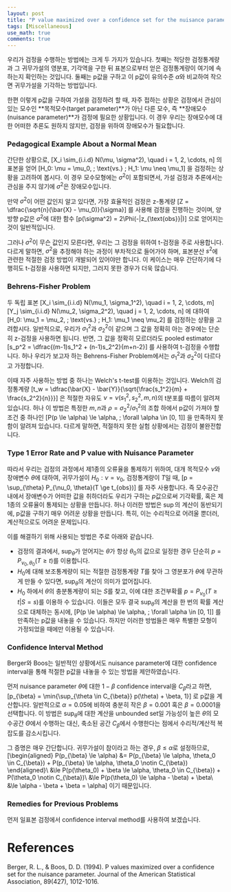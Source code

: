 ```yaml
---
layout: post
title: "P value maximized over a confidence set for the nuisance parameter"
tags: [Miscellaneous]
use_math: true
comments: true
---
```



우리가 검정을 수행하는 방법에는 크게 두 가지가 있습니다. 첫째는 적당한 검정통계량과 그 귀무가설의 영분포, 기각역을 구한 뒤 표본으로부터 얻은 검정통계량이 여기에 속하는지 확인하는 것입니다. 둘째는 p값을 구하고 이 p값이 유의수준 $\alpha$와 비교하여 작으면 귀무가설을 기각하는 방법입니다. 

한편 이렇게 p값을 구하여 가설을 검정하려 할 때, 자주 접하는 상황은 검정에서 관심이 있는 모수인 **목적모수(target parameter)**가 아닌 다른 모수, 즉 **장애모수(nuisance parameter)**가 검정에 필요한 상황입니다. 이 경우 우리는 장애모수에 대한 어떠한 추론도 원하지 않지만, 검정을 위하여 장애모수가 필요합니다.

### Pedagogical Example About a Normal Mean
간단한 상황으로, 
\[X_i \sim_{i.i.d} N(\mu, \sigma^2), \quad i = 1, 2, \cdots, n\]
의 표본을 얻어 
\[H_0: \mu = \mu_0, \; \text{vs.} \; H_1: \mu \neq \mu_1\]
을 검정하는 상황을 고려하여 봅시다. 이 경우 모수모형에는 $\sigma^2$이 포함되면서, 가설 검정과 추론에서는 관심을 주지 않기에 $\sigma^2$은 장애모수입니다. 

만약 $\sigma^2$이 어떤 값인지 알고 있다면, 가장 효율적인 검정은 z-통계량
\[Z = \dfrac{\sqrt{n}(\bar{X} - \mu_0)}{\sigma}\]
를 사용해 검정을 진행하는 것이며, 양방향 p값은 $\sigma^2$에 대한 함수 
\[p(\sigma^2) = 2\Phi(-|z_{\text{obs}}|)\]
으로 얻어지는 것이 일반적입니다.

그러나 $\sigma^2$이 무슨 값인지 모른다면, 우리는 그 검정을 위하여 t-검정을 주로 사용합니다. 다르게 말하면, $\sigma^2$을 추정해야 하는 과정이 부차적으로 들어가야 하며, 표본분산 $s^2$에 관련한 적절한 검정 방법이 개발되어 있어야만 합니다. 이 케이스는 매우 간단하기에 다행히도 t-검정을 사용하면 되지만, 그러지 못한 경우가 더욱 많습니다.

### Behrens-Fisher Problem
두 독립 표본
\[X_i \sim_{i.i.d} N(\mu_1, \sigma_1^2), \quad i = 1, 2, \cdots, m\]
\[Y_j \sim_{i.i.d} N(\mu_2, \sigma_2^2), \quad j = 1, 2, \cdots, n\]
에 대하여
\[H_0: \mu_1 = \mu_2, \; \text{vs.} \; H_1: \mu_1 \neq \mu_2\]
를 검정하는 상황을 고려합시다. 일반적으로, 우리가 $\sigma_1^2$과 $\sigma_2^2$이 같으며 그 값을 정확히 아는 경우에는 단순히 z-검정을 사용하면 됩니다. 반면, 그 값을 정확히 모르더라도 pooled estimator
\[s_p^2 = \dfrac{(m-1)s_1^2 + (n-1)s_2^2}{m+n-2}\]
를 사용하여 t-검정을 수행합니다. 허나 우리가 보고자 하는 Behrens-Fisher Problem에서는 $\sigma_1^2$과 $\sigma_2^2$이 다르다고 가정합니다.

이때 자주 사용하는 방법 중 하나는 Welch's t-test를 이용하는 것입니다. Welch의 검정통계량
\[t_w = \dfrac{\bar{X} - \bar{Y}}{\sqrt{\frac{s_1^2}{m} + \frac{s_2^2}{n}}}\]
은 적절한 자유도 $\nu = \nu(s_1^2, s_2^2, m, n)$의 t분포를 따름이 알려져 있습니다. 허나 이 방법은 특정한 $m, n$과 $\rho = \sigma_2^2/\sigma_1^2$의 조합 하에서 p값이 가져야 할 조건 중 하나인
\[P(p \le \alpha) \le \alpha, \; \forall \alpha \in [0, 1]\]
을 만족하지 못함이 알려져 있습니다. 다르게 말하면, 적절하지 못한 실험 상황에서는 검정이 불완전합니다. 

### Type 1 Error Rate and P value with Nuisance Parameter

따라서 우리는 검정의 과정에서 제1종의 오류율을 통제하기 위하여, 대개 목적모수 $\nu$와 장애변수 $\theta$에 대하여, 귀무가설이 $H_0: \nu = \nu_0$, 검정통계량이 $T$일 때,
\[p = \sup_{\theta} P_{\nu_0, \theta}(T \ge t_{obs})\]
를 자주 사용합니다. 즉 모수공간 내에서 장애변수가 어떠한 값을 취하더라도 우리가 구하는 $p$값으로써 기각확률, 혹은 제 1종의 오류율이 통제되는 상황을 만듭니다. 허나 이러한 방법은 $\sup$의 계산이 동반되기에, p값을 구하기 매우 어려운 상황을 만듭니다. 특히, 이는 수리적으로 어려울 뿐더러, 계산적으로도 어려운 문제입니다.

이를 해결하기 위해 사용되는 방법은 주로 아래와 같습니다.
- 검정의 결과에서, $\sup_{\theta}$가 얻어지는 $\theta$가 항상 $\theta_0$의 값으로 일정한 경우 단순히 $p = P_{\nu_0, \theta_0}(T \ge t)$를 이용합니다. 
- $H_0$에 대해 보조통계량이 되는 적절한 검정통계량 $T$를 찾아 그 영분포가 $\theta$에 무관하게 만들 수 있다면, $\sup_{\theta}$의 계산이 의미가 없어집니다.
- $H_0$ 하에서 $\theta$의 충분통계량이 되는 $S$를 찾고, 이에 대한 조건부확률 $p = P_{\nu_0}(T \ge t | S = s)$를 이용하 수 있습니다.
이들은 모두 결국 $\sup_{\theta}$의 계산을 한 번의 확률 계산으로 대체하는 동시에, 
\[P(p \le \alpha) \le \alpha, \; \forall \alpha \in [0, 1]\]
를 만족하는 p값을 내놓을 수 있습니다. 하지만 이러한 방법들은 매우 특별한 모형이 가정되었을 때에만 이용될 수 있습니다. 

### Confidence Interval Method
Berger와 Boos는 일반적인 상황에서도 nuisance parameter에 대한 confidence interval을 통해 적절한 p값을 내놓을 수 있는 방법을 제안하였습니다. 

먼저 nuisance parameter $\theta$에 대한 $1-\beta$ confidence interval을 $C_{\beta}$라고 하면, 
\[p_{\beta} = \min\{\sup_{\theta \in C_{\beta}} p(\theta) + \beta, 1\}\]
로 p값을 계산합니다. 일반적으로 $\alpha = 0.05$에 비하여 충분히 작은 $\beta = 0.001$ 혹은 $\beta = 0.0001$을 선택합니다. 이 방법은 $\sup_{\theta}$에 대한 계산을 unbounded set일 가능성이 높은 $\theta$의 모수공간 $\Theta$에서 수행하는 대신, 축소된 공간 $C_{\beta}$에서 수행한다는 점에서 수리적/계산적 복잡도를 감소시킵니다. 

그 증명은 매우 간단합니다. 귀무가설이 참이라고 하는 경우, $\beta \le \alpha$로 설정하므로, 
\[\begin{aligned} P(p_{\beta} \le \alpha) &= P(p_{\beta} \le \alpha, \theta_0 \in C_{\beta}) +  P(p_{\beta} \le \alpha, \theta_0 \notin C_{\beta}) \end{aligned}\\ 
&\le P(p(\theta_0) + \beta \le \alpha, \theta_0 \in C_{\beta}) + P(\theta_0 \notin C_{\beta})\\
&\le P(p(\theta_0) \le \alpha - \beta) + \beta\\
&\le \alpha - \beta + \beta = \alpha\]
이기 때문입니다. 

### Remedies for Previous Problems
먼저 일표본 검정에서 confidence interval method를 사용하여 보겠습니다. 



# References
Berger, R. L., & Boos, D. D. (1994). P values maximized over a confidence set for the nuisance parameter. Journal of the American Statistical Association, 89(427), 1012-1016.
